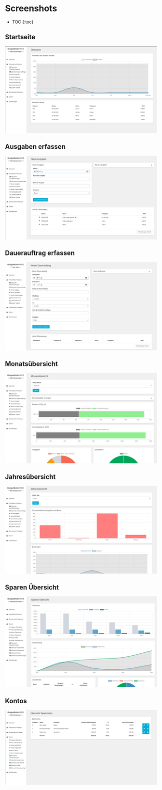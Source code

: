 # Screenshots

* TOC {:toc}

## Startseite

![](img/screenshots/dashboard.png)


## Ausgaben erfassen

![](img/screenshots/ausgabe.png)


## Dauerauftrag erfassen

![](img/screenshots/dauerauftrag.png)


## Monatsübersicht

![](img/screenshots/monat.png)



## Jahresübersicht

![](img/screenshots/jahr.png)


## Sparen Übersicht

![](img/screenshots/sparen.png)

## Kontos

![](img/screenshots/kontos.png)
